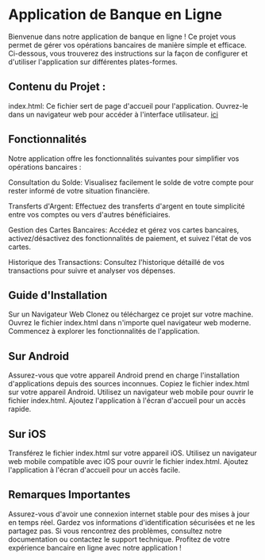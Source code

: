 # Application de Banque en Ligne

Bienvenue dans notre application de banque en ligne ! Ce projet vous permet de gérer vos opérations bancaires de manière simple et efficace. Ci-dessous, vous trouverez des instructions sur la façon de configurer et d'utiliser l'application sur différentes plates-formes.

## Contenu du Projet :
index.html: Ce fichier sert de page d'accueil pour l'application. Ouvrez-le dans un navigateur web pour accéder à l'interface utilisateur.  [ici](./index.html)
## Fonctionnalités
Notre application offre les fonctionnalités suivantes pour simplifier vos opérations bancaires :

Consultation du Solde: Visualisez facilement le solde de votre compte pour rester informé de votre situation financière.

Transferts d'Argent: Effectuez des transferts d'argent en toute simplicité entre vos comptes ou vers d'autres bénéficiaires.

Gestion des Cartes Bancaires: Accédez et gérez vos cartes bancaires, activez/désactivez des fonctionnalités de paiement, et suivez l'état de vos cartes.

Historique des Transactions: Consultez l'historique détaillé de vos transactions pour suivre et analyser vos dépenses.

## Guide d'Installation
Sur un Navigateur Web
Clonez ou téléchargez ce projet sur votre machine.
Ouvrez le fichier index.html dans n'importe quel navigateur web moderne.
Commencez à explorer les fonctionnalités de l'application.
## Sur Android
Assurez-vous que votre appareil Android prend en charge l'installation d'applications depuis des sources inconnues.
Copiez le fichier index.html sur votre appareil Android.
Utilisez un navigateur web mobile pour ouvrir le fichier index.html.
Ajoutez l'application à l'écran d'accueil pour un accès rapide.
## Sur iOS
Transférez le fichier index.html sur votre appareil iOS.
Utilisez un navigateur web mobile compatible avec iOS pour ouvrir le fichier index.html.
Ajoutez l'application à l'écran d'accueil pour un accès facile.
## Remarques Importantes
Assurez-vous d'avoir une connexion internet stable pour des mises à jour en temps réel.
Gardez vos informations d'identification sécurisées et ne les partagez pas.
Si vous rencontrez des problèmes, consultez notre documentation ou contactez le support technique.
Profitez de votre expérience bancaire en ligne avec notre application !










